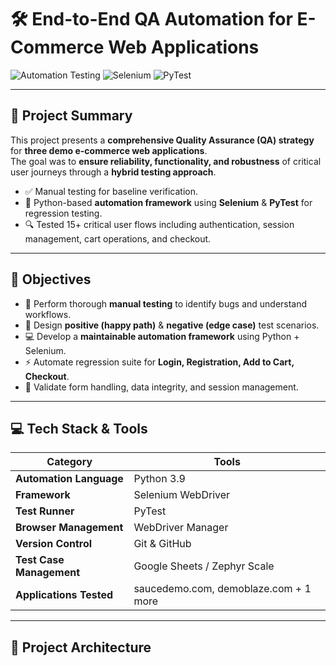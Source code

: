 # 🛠 End-to-End QA Automation for E-Commerce Web Applications

![Automation Testing](https://img.shields.io/badge/QA-Automation-blue)
![Selenium](https://img.shields.io/badge/Selenium-Python-green)
![PyTest](https://img.shields.io/badge/TestRunner-PyTest-yellow)

---

## 📌 Project Summary
This project presents a **comprehensive Quality Assurance (QA) strategy** for **three demo e-commerce web applications**.  
The goal was to **ensure reliability, functionality, and robustness** of critical user journeys through a **hybrid testing approach**.  

- ✅ Manual testing for baseline verification.  
- 🤖 Python-based **automation framework** using **Selenium** & **PyTest** for regression testing.  
- 🔍 Tested 15+ critical user flows including authentication, session management, cart operations, and checkout.  

---

## 🎯 Objectives
- 🧪 Perform thorough **manual testing** to identify bugs and understand workflows.
- 📜 Design **positive (happy path)** & **negative (edge case)** test scenarios.
- 💻 Develop a **maintainable automation framework** using Python + Selenium.
- ⚡ Automate regression suite for **Login, Registration, Add to Cart, Checkout**.
- 🔐 Validate form handling, data integrity, and session management.

---

## 💻 Tech Stack & Tools
| Category | Tools |
|----------|-------|
| **Automation Language** | Python 3.9 |
| **Framework** | Selenium WebDriver |
| **Test Runner** | PyTest |
| **Browser Management** | WebDriver Manager |
| **Version Control** | Git & GitHub |
| **Test Case Management** | Google Sheets / Zephyr Scale |
| **Applications Tested** | saucedemo.com, demoblaze.com + 1 more |

---

## 📂 Project Architecture
